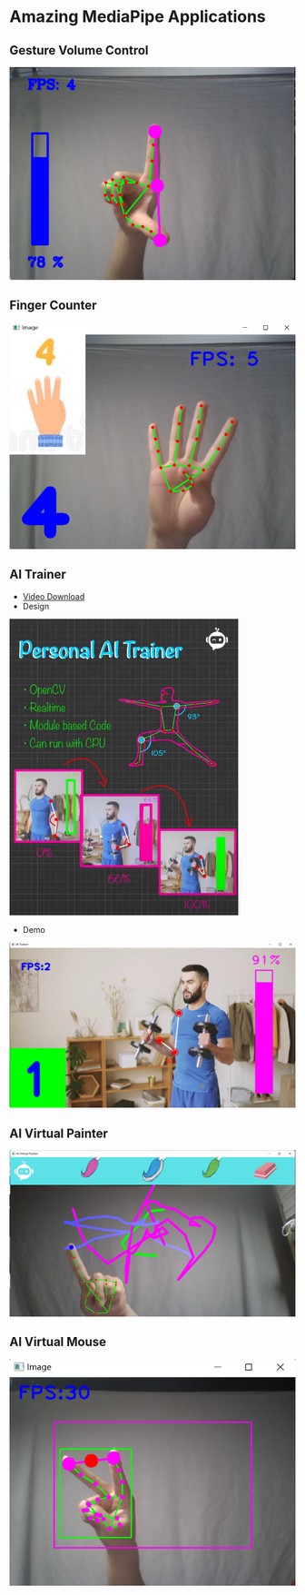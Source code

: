 # Amazing MediaPipe Applications
## Gesture Volume Control

![img_1.png](./doc/img/img_1.png)

## Finger Counter
![img.png](./doc/img/img.png)


## AI Trainer
- [Video Download](https://www.pexels.com/video/man-fitness-exercise-awareness-4159061/)
- Design

![img_2.png](./doc/img/img_2.png)

- Demo

![img_3.png](./doc/img/img_3.png)

## AI Virtual Painter

![img_4.png](./doc/img/img_4.png)


## AI Virtual Mouse
![img_5.png](./doc/img/img_5.png)
